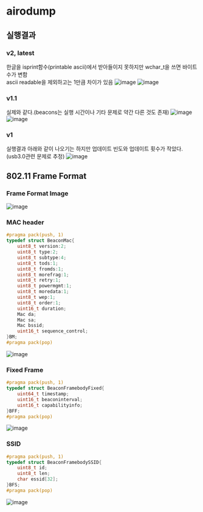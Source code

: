 # airodump
## 실행결과
### v2, latest
한글을 isprint함수(printable ascii)에서 받아들이지 못하지만 wchar_t을 쓰면 바이트 수가 변함  
ascii readable을 제외하고는 1만큼 차이가 있음
![image](https://user-images.githubusercontent.com/38641848/145156166-0b676e47-886a-407b-a061-be9d19de2686.png)
![image](https://user-images.githubusercontent.com/38641848/145159145-453060c5-3b48-4130-88f7-cead87ee3fbe.png)



### v1.1
실제와 같다.(beacons는 실행 시간이나 기타 문제로 약간 다른 것도 존재)
![image](https://user-images.githubusercontent.com/38641848/145151173-5d6f687d-d0b4-452f-bc00-43b49d47617c.png)
![image](https://user-images.githubusercontent.com/38641848/145151333-8edf951c-3683-471b-8783-187ec22c7d4c.png)

### v1
실행결과 아래와 같이 나오기는 하지만 업데이트 빈도와 업데이트 횟수가 작았다.(usb3.0관련 문제로 추정)
![image](https://user-images.githubusercontent.com/38641848/145113194-d15088d7-1063-432b-b367-e1b9b9a611d2.png)

## 802.11 Frame Format
### Frame Format Image
![image](https://user-images.githubusercontent.com/38641848/145157161-851b34e9-e209-46d3-a7a6-879cb28f102a.png)
### MAC header
```cpp
#pragma pack(push, 1)
typedef struct BeaconMac{
	uint8_t version:2;
	uint8_t type:2;
	uint8_t subtype:4;
	uint8_t tods:1;
	uint8_t fromds:1;
	uint8_t morefrag:1;
	uint8_t retry:1;
	uint8_t powermgmt:1;
	uint8_t moredata:1;
	uint8_t wep:1;
	uint8_t order:1;
	uint16_t duration;
	Mac da;
	Mac sa;
	Mac bssid;
	uint16_t sequence_control;
}BM;
#pragma pack(pop)
```
![image](https://user-images.githubusercontent.com/38641848/145157275-285ab609-92d4-4c77-9699-c1c570cd575f.png)

### Fixed Frame
```cpp
#pragma pack(push, 1)
typedef struct BeaconFramebodyFixed{
	uint64_t timestamp;
	uint16_t beaconinterval;
	uint16_t capabilityinfo;
}BFF;
#pragma pack(pop)
```
![image](https://user-images.githubusercontent.com/38641848/145157438-5d19ceda-5afd-460a-82a7-8f5964ec5c51.png)


### SSID
```cpp
#pragma pack(push, 1)
typedef struct BeaconFramebodySSID{
	uint8_t id;
	uint8_t len;
	char essid[32];
}BFS;
#pragma pack(pop)
```
![image](https://user-images.githubusercontent.com/38641848/145156578-bef93e0a-a703-44bb-833e-cb0010ca919e.png)

